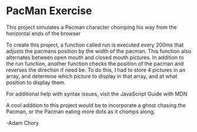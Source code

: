 # PacMan Exercise
This project simulates a Pacman character chomping his way from the horizontal ends of the browser

To create this project, a function called run is executed every 200ms that adjusts the pacmans position by the width of the pacman. This function also alternates between open mouth and closed mouth pictures. In addition to the run function, another function checks the position of the pacman and reverses the direction if need be. To do this, I had to store 4 pictures in an array, and determine which picture to display in that array, and at what position to display them. 

For additional help with syntax issues, visit the JavaScript Guide with MDN 

A cool addition to this project would be to incorporate a ghost chasing the Pacman, or the Pacman eating more dots as it chomps along.

-Adam Chory

